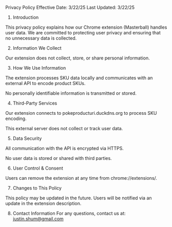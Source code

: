 Privacy Policy
Effective Date: 3/22/25
Last Updated: 3/22/25

1. Introduction
   
This privacy policy explains how our Chrome extension (Masterball) handles user data. We are committed to protecting user privacy and ensuring that no unnecessary data is collected.

2. Information We Collect
   
Our extension does not collect, store, or share personal information.

3. How We Use Information
   
The extension processes SKU data locally and communicates with an external API to encode product SKUs.

No personally identifiable information is transmitted or stored.

4. Third-Party Services
   
Our extension connects to pokeproducturi.duckdns.org to process SKU encoding.

This external server does not collect or track user data.

5. Data Security
   
All communication with the API is encrypted via HTTPS.

No user data is stored or shared with third parties.

6. User Control & Consent
   
Users can remove the extension at any time from chrome://extensions/.

7. Changes to This Policy
   
This policy may be updated in the future. Users will be notified via an update in the extension description.

8. Contact Information
For any questions, contact us at: justin.shum@gmail.com
